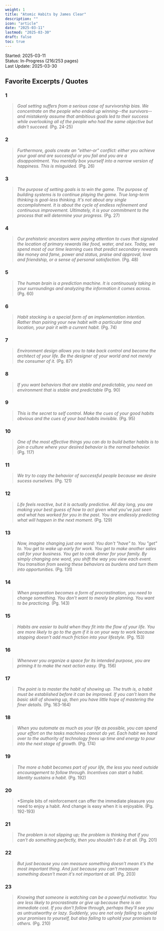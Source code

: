 ```yaml
---
weight: 1
title: "Atomic Habits by James Clear"
description: ""
icon: "article"
date: "2025-03-11"
lastmod: "2025-03-30"
draft: false
toc: true
---
```

Started: 2025-03-11<br />
Status: In-Progress (216/253 pages)<br />
Last Update: 2025-03-30 <br />

## Favorite Excerpts / Quotes

### 1
> *Goal setting suffers from a serious case of survivorship bias.
We concentrate on the people who ended up winning--the survivors--and mistakenly assume that ambitious goals led to their success while
overlooking all of the people who had the same objective but didn't succeed.* (Pg. 24-25)

### 2
> *Furthermore, goals create an "either-or" conflict: either you achieve your goal and are successful or you fail and you
are a disappointment. You mentally box yourself into a narrow version of happiness. This is misguided.* (Pg. 26)

### 3
> *The purpose of setting goals is to win the game. The purpose of building systems is to continue playing the game.
True long-term thinking is goal-less thinking. It's not about any single accomplishment. It is about the cycle of endless refinement and
continuous improvement. Ultimately, it is your commitment to the process that will determine your progress.* (Pg. 27)

### 4
> *Our prehistoric ancestors were paying attention to cues that signaled the location of primary rewards like food, water, and sex. Today,
we spend most of our time learning cues that predict secondary rewards like money and fame, power and status, praise and approval, love and friendship,
or a sense of personal satisfaction.* (Pg. 48)

### 5
> *The human brain is a prediction machine. It is continuously taking in your surroundings and analyzing the information it comes across.* (Pg. 60)

### 6
> *Habit stacking is a special form of an implementation intention. Rather than pairing your new habit with a particular time and location,
your pair it with a current habit.* (Pg. 74)

### 7
> *Environment design allows you to take back control and become the architect of your life. Be the designer of your world and not merely the consumer of it.* (Pg. 87)

### 8
> *If you want behaviors that are stable and predictable, you need an environment that is stable and predictable* (Pg. 90)

### 9
> *This is the secret to self control. Make the cues of your good habits obvious and the cues of your bad habits invisible.* (Pg. 95)

### 10
> *One of the most effective things you can do to build better habits is to join a culture where your desired behavior is the normal behavior.* (Pg. 117)

### 11
> *We try to copy the behavior of successful people because we desire sucess ourselves.* (Pg. 121)

### 12
> *Life feels reactive, but it is actually predictive. All day long, you are making your best guess of how to act given what you've just seen and what has worked for you
in the past. You are endlessly predicting what will happen in the next moment.* (Pg. 129)

### 13
> *Now, imagine changing just one word: You don't "have" to. You "get" to. You get to wake up early for work. You get to make another sales call for your business.
You get to cook dinner for your family. By simply changing one word, you shift the way you view each event. You transition
from seeing these behaviors as burdens and turn them into opportunities.* (Pg. 131)

### 14
> *When preparation becomes a form of procrastination, you need to change something. You don't want to merely be planning. You want to be practicing.* (Pg. 143)

### 15
> *Habits are easier to build when they fit into the flow of your life. You are more likely to go to the gym if it is on your way to work because stopping doesn't
add much friction into your lifestyle.* (Pg. 153)

### 16
> *Whenever you organize a space for its intended purpose, you are priming it to make the next action easy.* (Pg. 156)

### 17
> *The point is to master the habit of showing up. The truth is, a habit must be established before it can be improved. If you can't
learn the basic skill of showing up, then you have little hope of mastering the finer details.* (Pg. 163-164)

### 18
> *When you automate as much as your life as possible, you can spend your effort on the tasks machines cannot do yet. Each habit
we hand over to the authority of technology frees up time and energy to pour into the next stage of growth.* (Pg. 174)

### 19
> *The more a habit becomes part of your life, the less you need outside encouragement to follow through. Incentives can start a habit. Identity sustains a habit.* (Pg. 192)

### 20
> *Simple bits of reinforcement can offer the immediate pleasure you need to enjoy a habit. And change is easy when it is enjoyable. (Pg. 192-193)

### 21
> *The problem is not slipping up; the problem is thinking that if you can't do something perfectly, then you shouldn't do it at all.* (Pg. 201)

### 22
> *But just because you can measure something doesn't mean it's the most important thing. And just because you can't meaasure something doesn't mean
it's not important at all.* (Pg. 203)

### 23
> *Knowing that someone is watching can be a powerful motivator. You are less likely to procrastinate or give up because there is an immediate cost.
If you don't follow through, perhaps they'll see you as untrustworthy or lazy. Suddenly, you are not only failing to uphold your promises to yourself,
but also failing to uphold your promises to others.* (Pg. 210)